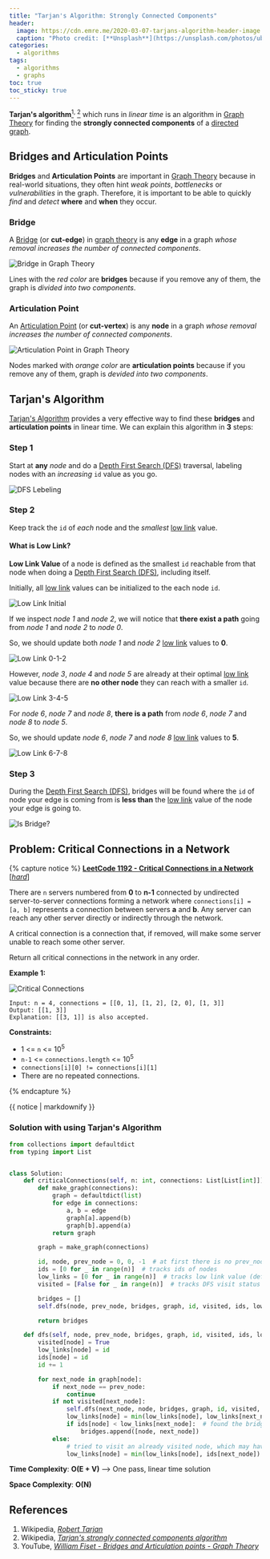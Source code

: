 ```yaml
---
title: "Tarjan's Algorithm: Strongly Connected Components"
header:
  image: https://cdn.emre.me/2020-03-07-tarjans-algorithm-header-image.jpg
  caption: "Photo credit: [**Unsplash**](https://unsplash.com/photos/ubQDHALqKiM)"
categories:
  - algorithms
tags:
  - algorithms
  - graphs
toc: true
toc_sticky: true
---
```


**Tarjan's algorithm**[<sup>1</sup>](#references)<sup>, </sup>[<sup>2</sup>](#references) which runs in *linear time* is an algorithm in [Graph Theory](https://emre.me/data-structures/graphs/) for finding the **strongly connected components** of a [directed graph](https://emre.me/data-structures/graphs/#directed-or-undirected).

## Bridges and Articulation Points ##

**Bridges** and **Articulation Points** are important in [Graph Theory](https://emre.me/data-structures/graphs/) because in real-world situations, they often hint *weak points*, *bottlenecks* or *vulnerabilities* in the graph. Therefore, it is important to be able to quickly *find* and *detect* **where** and **when** they occur.

### Bridge ###
A [Bridge](https://en.wikipedia.org/wiki/Bridge_(graph_theory)) (or **cut-edge**) in [graph theory](https://emre.me/data-structures/graphs/) is any **edge** in a graph *whose removal increases the number of connected components*. 

![Bridge in Graph Theory](https://cdn.emre.me/2020-03-07-bridge.png)

Lines with the *red color* are **bridges** because if you remove any of them, the graph is *divided into two components*.

### Articulation Point ###
An [Articulation Point](https://en.wikipedia.org/wiki/Biconnected_component) (or **cut-vertex**) is any **node** in a graph *whose removal increases the number of connected components*.

![Articulation Point in Graph Theory](https://cdn.emre.me/2020-03-07-articulation-point.png)

Nodes marked with *orange color* are **articulation points** because if you remove any of them, graph is *devided into two components*.


## Tarjan's Algorithm ##
[Tarjan's Algorithm](https://en.wikipedia.org/wiki/Tarjan%27s_strongly_connected_components_algorithm) provides a very effective way to find these **bridges** and **articulation points** in linear time. We can explain this algorithm in **3** steps:

### Step 1 ###
Start at **any** *node* and do a [Depth First Search (DFS)](https://emre.me/coding-patterns/depth-first-search/) traversal, labeling nodes with an *increasing* `id` value as you go.

![DFS Lebeling](https://cdn.emre.me/2020-03-07-dfs-traversal.gif)

### Step 2 ###

Keep track the `id` of *each* node and the *smallest* [low link](#what-is-low-link) value.

#### What is Low Link? ####
**Low Link Value** of a node is defined as the smallest `id` reachable from that node when doing a [Depth First Search (DFS)](https://emre.me/coding-patterns/depth-first-search/), including itself.

Initially, all [low link](#what-is-low-link) values can be initialized to the each node `id`.

![Low Link Initial](https://cdn.emre.me/2020-03-07-low-link1.png)

If we inspect *node 1* and *node 2*, we will notice that **there exist a path** going from *node 1* and *node 2* to *node 0*.

So, we should update both *node 1* and *node 2* [low link](#what-is-low-link) values to **0**.

![Low Link 0-1-2](https://cdn.emre.me/2020-03-07-low-link2.png)

However, *node 3*, *node 4* and *node 5* are already at their optimal [low link](#what-is-low-link) value because there are **no other node** they can reach with a smaller `id`.

![Low Link 3-4-5](https://cdn.emre.me/2020-03-07-low-link3.png)

For *node 6*, *node 7* and *node 8*, **there is a path** from *node 6*, *node 7* and *node 8* to *node 5*.

So, we should update *node 6*, *node 7* and *node 8* [low link](#what-is-low-link) values to **5**.

![Low Link 6-7-8](https://cdn.emre.me/2020-03-07-low-link4.png)

### Step 3 ###

During the [Depth First Search (DFS)](https://emre.me/coding-patterns/depth-first-search/), bridges will be found where the `id` of node your edge is coming from is **less than** the [low link](#what-is-low-link) value of the node your edge is going to.

![Is Bridge?](https://cdn.emre.me/2020-03-07-is-bridge.png)

## Problem: Critical Connections in a Network ##
{% capture notice %}
[**LeetCode 1192 - Critical Connections in a Network** [*hard*]](https://leetcode.com/problems/critical-connections-in-a-network/)

There are `n` servers numbered from **0** to **n-1** connected by undirected server-to-server connections forming a network where `connections[i] = [a, b]` represents a connection between servers **a** and **b**. Any server can reach any other server directly or indirectly through the network.

A critical connection is a connection that, if removed, will make some server unable to reach some other server.

Return all critical connections in the network in any order.

**Example 1:**

![Critical Connections](https://cdn.emre.me/2020-03-07-critical-connections.png)


```
Input: n = 4, connections = [[0, 1], [1, 2], [2, 0], [1, 3]]
Output: [[1, 3]]
Explanation: [[3, 1]] is also accepted.
```

**Constraints:**

- 1 <= `n` <= 10<sup>5</sup>
- `n-1` <= `connections.length` <= 10<sup>5</sup>
- `connections[i][0] != connections[i][1]`
- There are no repeated connections.


{% endcapture %}

<div class="notice--info">
  {{ notice | markdownify }}
</div>

### Solution with using Tarjan's Algorithm ###

```python
from collections import defaultdict
from typing import List


class Solution:
    def criticalConnections(self, n: int, connections: List[List[int]]) -> List[List[int]]:
        def make_graph(connections):
            graph = defaultdict(list)
            for edge in connections:
                a, b = edge
                graph[a].append(b)
                graph[b].append(a)
            return graph

        graph = make_graph(connections)

        id, node, prev_node = 0, 0, -1  # at first there is no prev_node. we set it to -1
        ids = [0 for _ in range(n)]  # tracks ids of nodes
        low_links = [0 for _ in range(n)]  # tracks low link value (default value is the index)
        visited = [False for _ in range(n)]  # tracks DFS visit status

        bridges = []
        self.dfs(node, prev_node, bridges, graph, id, visited, ids, low_links)

        return bridges

    def dfs(self, node, prev_node, bridges, graph, id, visited, ids, low_links):
        visited[node] = True
        low_links[node] = id
        ids[node] = id
        id += 1

        for next_node in graph[node]:
            if next_node == prev_node:
                continue
            if not visited[next_node]:
                self.dfs(next_node, node, bridges, graph, id, visited, ids, low_links)
                low_links[node] = min(low_links[node], low_links[next_node])  # on callback, generates low link values
                if ids[node] < low_links[next_node]:  # found the bridge!
                    bridges.append([node, next_node])
            else:
                # tried to visit an already visited node, which may have a lower id than the current low link value
                low_links[node] = min(low_links[node], ids[next_node])
```

**Time Complexity**: **O(E + V)** --> One pass, linear time solution

**Space Complexity**: **O(N)**

## References
1. Wikipedia, *[Robert Tarjan](https://en.wikipedia.org/wiki/Robert_Tarjan)*
2. Wikipedia, *[Tarjan's strongly connected components algorithm](https://en.wikipedia.org/wiki/Tarjan%27s_strongly_connected_components_algorithm)*
3. YouTube, *[William Fiset - Bridges and Articulation points - Graph Theory](https://www.youtube.com/watch?v=aZXi1unBdJA)*